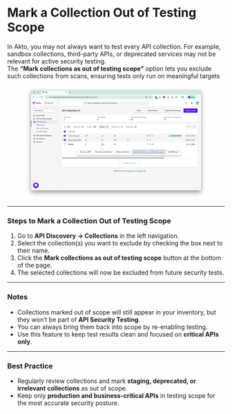 # Mark a Collection Out of Testing Scope

In Akto, you may not always want to test every API collection. For example, sandbox collections, third-party APIs, or deprecated services may not be relevant for active security testing.\
The **“Mark collections as out of testing scope”** option lets you exclude such collections from scans, ensuring tests only run on meaningful targets

<figure><img src="../../.gitbook/assets/image.png" alt=""><figcaption></figcaption></figure>

***

### Steps to Mark a Collection Out of Testing Scope

1. Go to **API Discovery → Collections** in the left navigation.
2. Select the collection(s) you want to exclude by checking the box next to their name.
3. Click the **Mark collections as out of testing scope** button at the bottom of the page.
4. The selected collections will now be excluded from future security tests.

***

### Notes

* Collections marked out of scope will still appear in your inventory, but they won’t be part of **API Security Testing**.
* You can always bring them back into scope by re-enabling testing.
* Use this feature to keep test results clean and focused on **critical APIs only**.

***

### Best Practice

* Regularly review collections and mark **staging, deprecated, or irrelevant collections** as out of scope.
* Keep only **production and business-critical APIs** in testing scope for the most accurate security posture.
